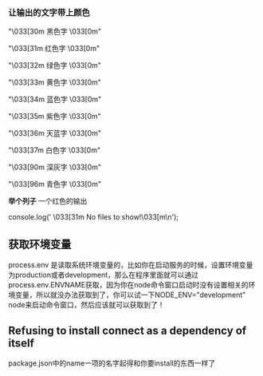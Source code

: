 ### 让输出的文字带上颜色
"\033[30m 黑色字 \033[0m"

"\033[31m 红色字 \033[0m"

"\033[32m 绿色字 \033[0m"

"\033[33m 黄色字 \033[0m"

"\033[34m 蓝色字 \033[0m"

"\033[35m 紫色字 \033[0m"

"\033[36m 天蓝字 \033[0m"

"\033[37m 白色字 \033[0m"

"\033[90m 深灰字 \033[0m"

"\033[96m 青色字 \033[0m"

**举个列子** 一个红色的输出

console.log('  \033[31m No files to show!\033[m\n');

## 获取环境变量
process.env 是读取系统环境变量的，比如你在启动服务的时候，设置环境变量为production或者development，那么在程序里面就可以通过process.env.ENVNAME获取，因为你在node命令窗口启动时没有设置相关的环境变量，所以就没办法获取到了，你可以试一下NODE_ENV="development" node来启动命令窗口，然后应该就可以获取到了！

## Refusing to install connect as a dependency of itself
package.json中的name一项的名字起得和你要install的东西一样了